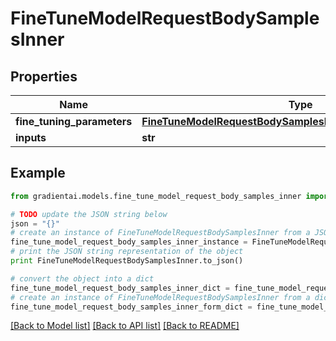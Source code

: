 # FineTuneModelRequestBodySamplesInner


## Properties
Name | Type | Description | Notes
------------ | ------------- | ------------- | -------------
**fine_tuning_parameters** | [**FineTuneModelRequestBodySamplesInnerFineTuningParameters**](FineTuneModelRequestBodySamplesInnerFineTuningParameters.md) |  | [optional] 
**inputs** | **str** |  | 

## Example

```python
from gradientai.models.fine_tune_model_request_body_samples_inner import FineTuneModelRequestBodySamplesInner

# TODO update the JSON string below
json = "{}"
# create an instance of FineTuneModelRequestBodySamplesInner from a JSON string
fine_tune_model_request_body_samples_inner_instance = FineTuneModelRequestBodySamplesInner.from_json(json)
# print the JSON string representation of the object
print FineTuneModelRequestBodySamplesInner.to_json()

# convert the object into a dict
fine_tune_model_request_body_samples_inner_dict = fine_tune_model_request_body_samples_inner_instance.to_dict()
# create an instance of FineTuneModelRequestBodySamplesInner from a dict
fine_tune_model_request_body_samples_inner_form_dict = fine_tune_model_request_body_samples_inner.from_dict(fine_tune_model_request_body_samples_inner_dict)
```
[[Back to Model list]](../README.md#documentation-for-models) [[Back to API list]](../README.md#documentation-for-api-endpoints) [[Back to README]](../README.md)


